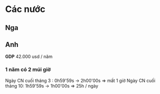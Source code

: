# Các nước 


## Nga




## Anh

**GDP** 42.000 usd / năm  

### 1 năm có 2 múi giờ 

Ngày CN  cuối tháng 3 : 0h59'59s -> 2h00'00s  => mất 1 giờ 
Ngày CN  cuối tháng 10: 1h59'59s -> 1h00'00s  => 25h / ngày 
